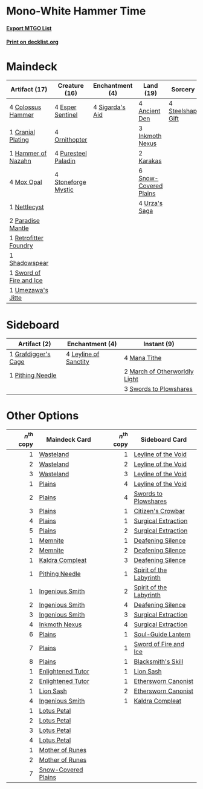 # Mono-White Hammer Time

#### [Export MTGO List](../collection/Mono-White%20Hammer%20Time/Mono-White%20Hammer%20Time.txt)
#### [Print on decklist.org](http://decklist.org/?deckmain=4%09Ancient%20Den%0A4%09Colossus%20Hammer%0A1%09Cranial%20Plating%0A4%09Esper%20Sentinel%0A1%09Hammer%20of%20Nazahn%0A3%09Inkmoth%20Nexus%0A2%09Karakas%0A4%09Mox%20Opal%0A1%09Nettlecyst%0A4%09Ornithopter%0A2%09Paradise%20Mantle%0A4%09Puresteel%20Paladin%0A1%09Retrofitter%20Foundry%0A1%09Shadowspear%0A4%09Sigarda's%20Aid%0A6%09Snow-Covered%20Plains%0A4%09Steelshaper's%20Gift%0A4%09Stoneforge%20Mystic%0A1%09Sword%20of%20Fire%20and%20Ice%0A1%09Umezawa's%20Jitte%0A4%09Urza's%20Saga&deckside=1%09Grafdigger's%20Cage%0A4%09Leyline%20of%20Sanctity%0A4%09Mana%20Tithe%0A2%09March%20of%20Otherworldly%20Light%0A1%09Pithing%20Needle%0A3%09Swords%20to%20Plowshares)
# Maindeck

|                                          Artifact (17)                                          |                                        Creature (16)                                         |                                     Enchantment (4)                                      |                                           Land (19)                                            |                                         Sorcery (4)                                          |
|-------------------------------------------------------------------------------------------------|----------------------------------------------------------------------------------------------|------------------------------------------------------------------------------------------|------------------------------------------------------------------------------------------------|----------------------------------------------------------------------------------------------|
|4 [Colossus Hammer](http://gatherer.wizards.com/Pages/Card/Details.aspx?multiverseid=466977)     |4 [Esper Sentinel](http://gatherer.wizards.com/Pages/Card/Details.aspx?multiverseid=522088)   |4 [Sigarda's Aid](http://gatherer.wizards.com/Pages/Card/Details.aspx?multiverseid=414333)|4 [Ancient Den](http://gatherer.wizards.com/Pages/Card/Details.aspx?multiverseid=205275)        |4 [Steelshaper's Gift](http://gatherer.wizards.com/Pages/Card/Details.aspx?multiverseid=51078)|
|1 [Cranial Plating](http://gatherer.wizards.com/Pages/Card/Details.aspx?multiverseid=51184)      |4 [Ornithopter](http://gatherer.wizards.com/Pages/Card/Details.aspx?multiverseid=129665)      |                                                                                          |3 [Inkmoth Nexus](http://gatherer.wizards.com/Pages/Card/Details.aspx?multiverseid=213731)      |                                                                                              |
|1 [Hammer of Nazahn](http://gatherer.wizards.com/Pages/Card/Details.aspx?multiverseid=489933)    |4 [Puresteel Paladin](http://gatherer.wizards.com/Pages/Card/Details.aspx?multiverseid=227504)|                                                                                          |2 [Karakas](http://gatherer.wizards.com/Pages/Card/Details.aspx?multiverseid=413782)            |                                                                                              |
|4 [Mox Opal](http://gatherer.wizards.com/Pages/Card/Details.aspx?multiverseid=397719)            |4 [Stoneforge Mystic](http://gatherer.wizards.com/Pages/Card/Details.aspx?multiverseid=198383)|                                                                                          |6 [Snow-Covered Plains](http://gatherer.wizards.com/Pages/Card/Details.aspx?multiverseid=121267)|                                                                                              |
|1 [Nettlecyst](http://gatherer.wizards.com/Pages/Card/Details.aspx?multiverseid=522307)          |                                                                                              |                                                                                          |4 [Urza's Saga](http://gatherer.wizards.com/Pages/Card/Details.aspx?multiverseid=522335)        |                                                                                              |
|2 [Paradise Mantle](http://gatherer.wizards.com/Pages/Card/Details.aspx?multiverseid=73558)      |                                                                                              |                                                                                          |                                                                                                |                                                                                              |
|1 [Retrofitter Foundry](http://gatherer.wizards.com/Pages/Card/Details.aspx?multiverseid=450658) |                                                                                              |                                                                                          |                                                                                                |                                                                                              |
|1 [Shadowspear](http://gatherer.wizards.com/Pages/Card/Details.aspx?multiverseid=476487)         |                                                                                              |                                                                                          |                                                                                                |                                                                                              |
|1 [Sword of Fire and Ice](http://gatherer.wizards.com/Pages/Card/Details.aspx?multiverseid=46429)|                                                                                              |                                                                                          |                                                                                                |                                                                                              |
|1 [Umezawa's Jitte](http://gatherer.wizards.com/Pages/Card/Details.aspx?multiverseid=81979)      |                                                                                              |                                                                                          |                                                                                                |                                                                                              |


# Sideboard

|                                         Artifact (2)                                         |                                        Enchantment (4)                                         |                                              Instant (9)                                               |
|----------------------------------------------------------------------------------------------|------------------------------------------------------------------------------------------------|--------------------------------------------------------------------------------------------------------|
|1 [Grafdigger's Cage](http://gatherer.wizards.com/Pages/Card/Details.aspx?multiverseid=278452)|4 [Leyline of Sanctity](http://gatherer.wizards.com/Pages/Card/Details.aspx?multiverseid=204993)|4 [Mana Tithe](http://gatherer.wizards.com/Pages/Card/Details.aspx?multiverseid=122324)                 |
|1 [Pithing Needle](http://gatherer.wizards.com/Pages/Card/Details.aspx?multiverseid=129526)   |                                                                                                |2 [March of Otherworldly Light](http://gatherer.wizards.com/Pages/Card/Details.aspx?multiverseid=548321)|
|                                                                                              |                                                                                                |3 [Swords to Plowshares](http://gatherer.wizards.com/Pages/Card/Details.aspx?multiverseid=869)          |


# Other Options

|*n*<sup>th</sup> copy|                                        Maindeck Card                                         |*n*<sup>th</sup> copy|                                          Sideboard Card                                          |
|--------------------:|----------------------------------------------------------------------------------------------|--------------------:|--------------------------------------------------------------------------------------------------|
|                    1|[Wasteland](http://gatherer.wizards.com/Pages/Card/Details.aspx?multiverseid=413790)          |                    1|[Leyline of the Void](http://gatherer.wizards.com/Pages/Card/Details.aspx?multiverseid=107682)    |
|                    2|[Wasteland](http://gatherer.wizards.com/Pages/Card/Details.aspx?multiverseid=413790)          |                    2|[Leyline of the Void](http://gatherer.wizards.com/Pages/Card/Details.aspx?multiverseid=107682)    |
|                    3|[Wasteland](http://gatherer.wizards.com/Pages/Card/Details.aspx?multiverseid=413790)          |                    3|[Leyline of the Void](http://gatherer.wizards.com/Pages/Card/Details.aspx?multiverseid=107682)    |
|                    1|[Plains](http://gatherer.wizards.com/Pages/Card/Details.aspx?multiverseid=439856)             |                    4|[Leyline of the Void](http://gatherer.wizards.com/Pages/Card/Details.aspx?multiverseid=107682)    |
|                    2|[Plains](http://gatherer.wizards.com/Pages/Card/Details.aspx?multiverseid=439856)             |                    4|[Swords to Plowshares](http://gatherer.wizards.com/Pages/Card/Details.aspx?multiverseid=869)      |
|                    3|[Plains](http://gatherer.wizards.com/Pages/Card/Details.aspx?multiverseid=439856)             |                    1|[Citizen's Crowbar](http://gatherer.wizards.com/Pages/Card/Details.aspx?multiverseid=555209)      |
|                    4|[Plains](http://gatherer.wizards.com/Pages/Card/Details.aspx?multiverseid=439856)             |                    1|[Surgical Extraction](http://gatherer.wizards.com/Pages/Card/Details.aspx?multiverseid=397706)    |
|                    5|[Plains](http://gatherer.wizards.com/Pages/Card/Details.aspx?multiverseid=439856)             |                    2|[Surgical Extraction](http://gatherer.wizards.com/Pages/Card/Details.aspx?multiverseid=397706)    |
|                    1|[Memnite](http://gatherer.wizards.com/Pages/Card/Details.aspx?multiverseid=194078)            |                    1|[Deafening Silence](http://gatherer.wizards.com/Pages/Card/Details.aspx?multiverseid=472972)      |
|                    2|[Memnite](http://gatherer.wizards.com/Pages/Card/Details.aspx?multiverseid=194078)            |                    2|[Deafening Silence](http://gatherer.wizards.com/Pages/Card/Details.aspx?multiverseid=472972)      |
|                    1|[Kaldra Compleat](http://gatherer.wizards.com/Pages/Card/Details.aspx?multiverseid=522303)    |                    3|[Deafening Silence](http://gatherer.wizards.com/Pages/Card/Details.aspx?multiverseid=472972)      |
|                    1|[Pithing Needle](http://gatherer.wizards.com/Pages/Card/Details.aspx?multiverseid=129526)     |                    1|[Spirit of the Labyrinth](http://gatherer.wizards.com/Pages/Card/Details.aspx?multiverseid=378399)|
|                    1|[Ingenious Smith](http://gatherer.wizards.com/Pages/Card/Details.aspx?multiverseid=527308)    |                    2|[Spirit of the Labyrinth](http://gatherer.wizards.com/Pages/Card/Details.aspx?multiverseid=378399)|
|                    2|[Ingenious Smith](http://gatherer.wizards.com/Pages/Card/Details.aspx?multiverseid=527308)    |                    4|[Deafening Silence](http://gatherer.wizards.com/Pages/Card/Details.aspx?multiverseid=472972)      |
|                    3|[Ingenious Smith](http://gatherer.wizards.com/Pages/Card/Details.aspx?multiverseid=527308)    |                    3|[Surgical Extraction](http://gatherer.wizards.com/Pages/Card/Details.aspx?multiverseid=397706)    |
|                    4|[Inkmoth Nexus](http://gatherer.wizards.com/Pages/Card/Details.aspx?multiverseid=213731)      |                    4|[Surgical Extraction](http://gatherer.wizards.com/Pages/Card/Details.aspx?multiverseid=397706)    |
|                    6|[Plains](http://gatherer.wizards.com/Pages/Card/Details.aspx?multiverseid=439856)             |                    1|[Soul-Guide Lantern](http://gatherer.wizards.com/Pages/Card/Details.aspx?multiverseid=476488)     |
|                    7|[Plains](http://gatherer.wizards.com/Pages/Card/Details.aspx?multiverseid=439856)             |                    1|[Sword of Fire and Ice](http://gatherer.wizards.com/Pages/Card/Details.aspx?multiverseid=46429)   |
|                    8|[Plains](http://gatherer.wizards.com/Pages/Card/Details.aspx?multiverseid=439856)             |                    1|[Blacksmith's Skill](http://gatherer.wizards.com/Pages/Card/Details.aspx?multiverseid=522082)     |
|                    1|[Enlightened Tutor](http://gatherer.wizards.com/Pages/Card/Details.aspx?multiverseid=15355)   |                    1|[Lion Sash](http://gatherer.wizards.com/Pages/Card/Details.aspx?multiverseid=548319)              |
|                    2|[Enlightened Tutor](http://gatherer.wizards.com/Pages/Card/Details.aspx?multiverseid=15355)   |                    1|[Ethersworn Canonist](http://gatherer.wizards.com/Pages/Card/Details.aspx?multiverseid=174931)    |
|                    1|[Lion Sash](http://gatherer.wizards.com/Pages/Card/Details.aspx?multiverseid=548319)          |                    2|[Ethersworn Canonist](http://gatherer.wizards.com/Pages/Card/Details.aspx?multiverseid=174931)    |
|                    4|[Ingenious Smith](http://gatherer.wizards.com/Pages/Card/Details.aspx?multiverseid=527308)    |                    1|[Kaldra Compleat](http://gatherer.wizards.com/Pages/Card/Details.aspx?multiverseid=522303)        |
|                    1|[Lotus Petal](http://gatherer.wizards.com/Pages/Card/Details.aspx?multiverseid=420602)        |                     |                                                                                                  |
|                    2|[Lotus Petal](http://gatherer.wizards.com/Pages/Card/Details.aspx?multiverseid=420602)        |                     |                                                                                                  |
|                    3|[Lotus Petal](http://gatherer.wizards.com/Pages/Card/Details.aspx?multiverseid=420602)        |                     |                                                                                                  |
|                    4|[Lotus Petal](http://gatherer.wizards.com/Pages/Card/Details.aspx?multiverseid=420602)        |                     |                                                                                                  |
|                    1|[Mother of Runes](http://gatherer.wizards.com/Pages/Card/Details.aspx?multiverseid=430236)    |                     |                                                                                                  |
|                    2|[Mother of Runes](http://gatherer.wizards.com/Pages/Card/Details.aspx?multiverseid=430236)    |                     |                                                                                                  |
|                    7|[Snow-Covered Plains](http://gatherer.wizards.com/Pages/Card/Details.aspx?multiverseid=121267)|                     |                                                                                                  |

